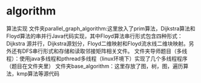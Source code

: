# algorithm
算法实现
文件夹parallel_graph_algorithm:这里放入了prim算法，Dijkstra算法和Floyd算法的串并行Java代码实现，其中Floyd算法串行形式包含四种形式：Dijkstra
                               源并行，Dijkstra源划分，Floyd二维映射和Floyd流水线二维块映射。另外还有DFS串行形式和存储和读取邻接矩阵相关文件。
文件夹导师题目（多线程）：使用java多线程和pthread多线程（linux环境下）实现了几个多线程程序（题目在文件夹里）
文件夹base_algorithm：这里存放了图，树，图，遍历算法，kmp算法等源代码